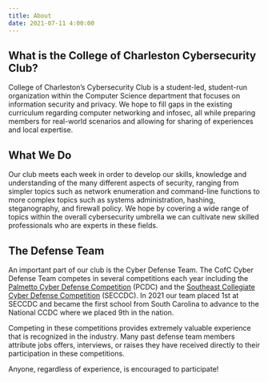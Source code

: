 ```yaml
---
title: About
date: 2021-07-11 4:00:00
---
```


## What is the College of Charleston Cybersecurity Club?

College of Charleston’s Cybersecurity Club is a student-led, student-run organization within the Computer Science department that focuses on information security and privacy. We hope to fill gaps in the existing curriculum regarding computer networking and infosec, all while preparing members for real-world scenarios and allowing for sharing of experiences and local expertise.

## What We Do

Our club meets each week in order to develop our skills, knowledge and understanding of the many different aspects of security, ranging from simpler topics such as network enumeration and command-line functions to more complex topics such as systems administration, hashing, steganography, and firewall policy. We hope by covering a wide range of topics within the overall cybersecurity umbrella we can cultivate new skilled professionals who are experts in these fields.

## The Defense Team

An important part of our club is the Cyber Defense Team. The CofC Cyber Defense Team competes in several competitions each year including the [Palmetto Cyber Defense Competition](http://pcdc-sc.com/) (PCDC) and the [Southeast Collegiate Cyber Defense Competition](https://cyberinstitute.kennesaw.edu/seccdc/index.php) (SECCDC). In 2021 our team placed 1st at SECCDC and became the first school from South Carolina to advance to the National CCDC where we placed 9th in the nation.  

Competing in these competitions provides extremely valuable experience that is recognized in the industry. Many past defense team members attribute jobs offers, interviews, or raises they have received directly to their participation in these competitions.

Anyone, regardless of experience, is encouraged to participate!

